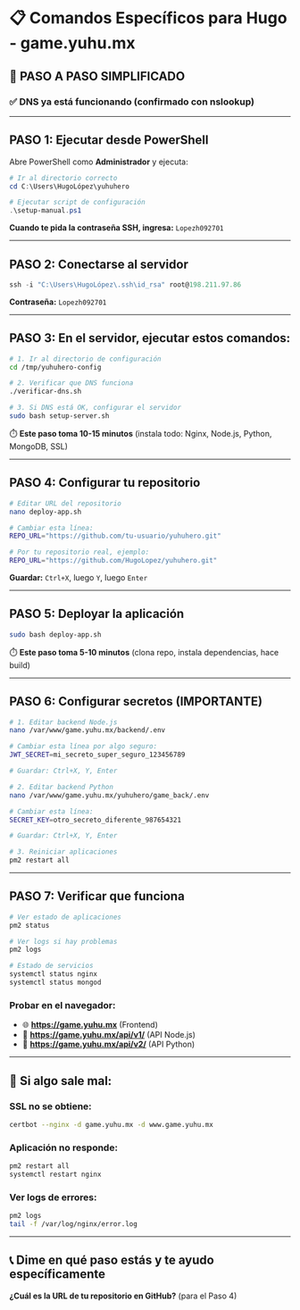 # 📋 Comandos Específicos para Hugo - game.yuhu.mx

## 🚀 PASO A PASO SIMPLIFICADO

### ✅ DNS ya está funcionando (confirmado con nslookup)

---

## **PASO 1: Ejecutar desde PowerShell**

Abre PowerShell como **Administrador** y ejecuta:

```powershell
# Ir al directorio correcto
cd C:\Users\HugoLópez\yuhuhero

# Ejecutar script de configuración
.\setup-manual.ps1
```

**Cuando te pida la contraseña SSH, ingresa:** `Lopezh092701`

---

## **PASO 2: Conectarse al servidor**

```powershell
ssh -i "C:\Users\HugoLópez\.ssh\id_rsa" root@198.211.97.86
```

**Contraseña:** `Lopezh092701`

---

## **PASO 3: En el servidor, ejecutar estos comandos:**

```bash
# 1. Ir al directorio de configuración
cd /tmp/yuhuhero-config

# 2. Verificar que DNS funciona
./verificar-dns.sh

# 3. Si DNS está OK, configurar el servidor
sudo bash setup-server.sh
```

⏱️ **Este paso toma 10-15 minutos** (instala todo: Nginx, Node.js, Python, MongoDB, SSL)

---

## **PASO 4: Configurar tu repositorio**

```bash
# Editar URL del repositorio
nano deploy-app.sh

# Cambiar esta línea:
REPO_URL="https://github.com/tu-usuario/yuhuhero.git"

# Por tu repositorio real, ejemplo:
REPO_URL="https://github.com/HugoLopez/yuhuhero.git"
```

**Guardar:** `Ctrl+X`, luego `Y`, luego `Enter`

---

## **PASO 5: Deployar la aplicación**

```bash
sudo bash deploy-app.sh
```

⏱️ **Este paso toma 5-10 minutos** (clona repo, instala dependencias, hace build)

---

## **PASO 6: Configurar secretos (IMPORTANTE)**

```bash
# 1. Editar backend Node.js
nano /var/www/game.yuhu.mx/backend/.env

# Cambiar esta línea por algo seguro:
JWT_SECRET=mi_secreto_super_seguro_123456789

# Guardar: Ctrl+X, Y, Enter

# 2. Editar backend Python  
nano /var/www/game.yuhu.mx/yuhuhero/game_back/.env

# Cambiar esta línea:
SECRET_KEY=otro_secreto_diferente_987654321

# Guardar: Ctrl+X, Y, Enter

# 3. Reiniciar aplicaciones
pm2 restart all
```

---

## **PASO 7: Verificar que funciona**

```bash
# Ver estado de aplicaciones
pm2 status

# Ver logs si hay problemas
pm2 logs

# Estado de servicios
systemctl status nginx
systemctl status mongod
```

### Probar en el navegador:
- 🌐 **https://game.yuhu.mx** (Frontend)
- 🔌 **https://game.yuhu.mx/api/v1/** (API Node.js)
- 🐍 **https://game.yuhu.mx/api/v2/** (API Python)

---

## **🚨 Si algo sale mal:**

### SSL no se obtiene:
```bash
certbot --nginx -d game.yuhu.mx -d www.game.yuhu.mx
```

### Aplicación no responde:
```bash
pm2 restart all
systemctl restart nginx
```

### Ver logs de errores:
```bash
pm2 logs
tail -f /var/log/nginx/error.log
```

---

## **📞 Dime en qué paso estás y te ayudo específicamente**

**¿Cuál es la URL de tu repositorio en GitHub?** (para el Paso 4) 